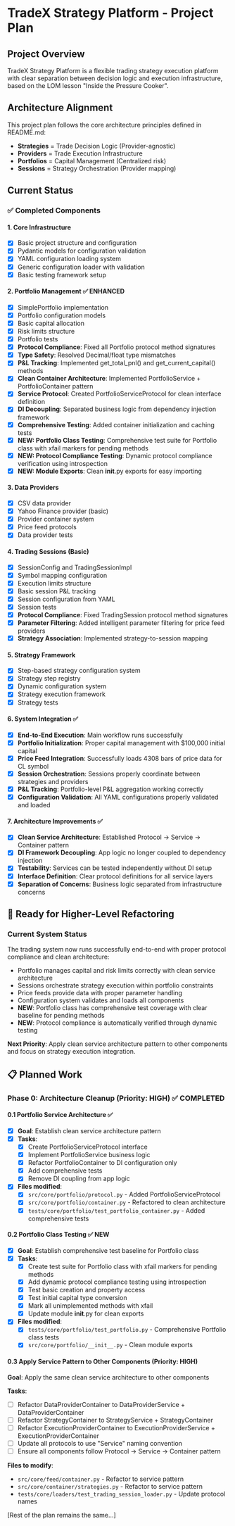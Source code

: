 # TradeX Strategy Platform - Project Plan

## Project Overview

TradeX Strategy Platform is a flexible trading strategy execution platform with clear separation between decision logic and execution infrastructure, based on the LOM lesson "Inside the Pressure Cooker".

## Architecture Alignment

This project plan follows the core architecture principles defined in README.md:

- **Strategies** = Trade Decision Logic (Provider-agnostic)
- **Providers** = Trade Execution Infrastructure  
- **Portfolios** = Capital Management (Centralized risk)
- **Sessions** = Strategy Orchestration (Provider mapping)

## Current Status

### ✅ Completed Components

#### 1. Core Infrastructure
- [x] Basic project structure and configuration
- [x] Pydantic models for configuration validation
- [x] YAML configuration loading system
- [x] Generic configuration loader with validation
- [x] Basic testing framework setup

#### 2. Portfolio Management ✅ ENHANCED
- [x] SimplePortfolio implementation
- [x] Portfolio configuration models
- [x] Basic capital allocation
- [x] Risk limits structure
- [x] Portfolio tests
- [x] **Protocol Compliance**: Fixed all Portfolio protocol method signatures
- [x] **Type Safety**: Resolved Decimal/float type mismatches
- [x] **P&L Tracking**: Implemented get_total_pnl() and get_current_capital() methods
- [x] **Clean Container Architecture**: Implemented PortfolioService + PortfolioContainer pattern
- [x] **Service Protocol**: Created PortfolioServiceProtocol for clean interface definition
- [x] **DI Decoupling**: Separated business logic from dependency injection framework
- [x] **Comprehensive Testing**: Added container initialization and caching tests
- [x] **NEW: Portfolio Class Testing**: Comprehensive test suite for Portfolio class with xfail markers for pending methods
- [x] **NEW: Protocol Compliance Testing**: Dynamic protocol compliance verification using introspection
- [x] **NEW: Module Exports**: Clean __init__.py exports for easy importing

#### 3. Data Providers
- [x] CSV data provider
- [x] Yahoo Finance provider (basic)
- [x] Provider container system
- [x] Price feed protocols
- [x] Data provider tests

#### 4. Trading Sessions (Basic)
- [x] SessionConfig and TradingSessionImpl
- [x] Symbol mapping configuration
- [x] Execution limits structure
- [x] Basic session P&L tracking
- [x] Session configuration from YAML
- [x] Session tests
- [x] **Protocol Compliance**: Fixed TradingSession protocol method signatures
- [x] **Parameter Filtering**: Added intelligent parameter filtering for price feed providers
- [x] **Strategy Association**: Implemented strategy-to-session mapping

#### 5. Strategy Framework
- [x] Step-based strategy configuration system
- [x] Strategy step registry
- [x] Dynamic configuration system
- [x] Strategy execution framework
- [x] Strategy tests

#### 6. System Integration ✅
- [x] **End-to-End Execution**: Main workflow runs successfully
- [x] **Portfolio Initialization**: Proper capital management with $100,000 initial capital
- [x] **Price Feed Integration**: Successfully loads 4308 bars of price data for CL symbol
- [x] **Session Orchestration**: Sessions properly coordinate between strategies and providers
- [x] **P&L Tracking**: Portfolio-level P&L aggregation working correctly
- [x] **Configuration Validation**: All YAML configurations properly validated and loaded

#### 7. Architecture Improvements ✅
- [x] **Clean Service Architecture**: Established Protocol -> Service -> Container pattern
- [x] **DI Framework Decoupling**: App logic no longer coupled to dependency injection
- [x] **Testability**: Services can be tested independently without DI setup
- [x] **Interface Definition**: Clear protocol definitions for all service layers
- [x] **Separation of Concerns**: Business logic separated from infrastructure concerns

## 🚧 Ready for Higher-Level Refactoring

### Current System Status
The trading system now runs successfully end-to-end with proper protocol compliance and clean architecture:
- Portfolio manages capital and risk limits correctly with clean service architecture
- Sessions orchestrate strategy execution within portfolio constraints
- Price feeds provide data with proper parameter handling
- Configuration system validates and loads all components
- **NEW**: Portfolio class has comprehensive test coverage with clear baseline for pending methods
- **NEW**: Protocol compliance is automatically verified through dynamic testing

**Next Priority**: Apply clean service architecture pattern to other components and focus on strategy execution integration.

## 📋 Planned Work

### Phase 0: Architecture Cleanup (Priority: HIGH) ✅ COMPLETED

#### 0.1 Portfolio Service Architecture ✅
- [x] **Goal**: Establish clean service architecture pattern
- [x] **Tasks**:
  - [x] Create PortfolioServiceProtocol interface
  - [x] Implement PortfolioService business logic
  - [x] Refactor PortfolioContainer to DI configuration only
  - [x] Add comprehensive tests
  - [x] Remove DI coupling from app logic
- [x] **Files modified**:
  - [x] `src/core/portfolio/protocol.py` - Added PortfolioServiceProtocol
  - [x] `src/core/portfolio/container.py` - Refactored to clean architecture
  - [x] `tests/core/portfolio/test_portfolio_container.py` - Added comprehensive tests

#### 0.2 Portfolio Class Testing ✅ NEW
- [x] **Goal**: Establish comprehensive test baseline for Portfolio class
- [x] **Tasks**:
  - [x] Create test suite for Portfolio class with xfail markers for pending methods
  - [x] Add dynamic protocol compliance testing using introspection
  - [x] Test basic creation and property access
  - [x] Test initial capital type conversion
  - [x] Mark all unimplemented methods with xfail
  - [x] Update module __init__.py for clean exports
- [x] **Files modified**:
  - [x] `tests/core/portfolio/test_portfolio.py` - Comprehensive Portfolio class tests
  - [x] `src/core/portfolio/__init__.py` - Clean module exports

#### 0.3 Apply Service Pattern to Other Components (Priority: HIGH)
**Goal**: Apply the same clean service architecture to other components

**Tasks**:
- [ ] Refactor DataProviderContainer to DataProviderService + DataProviderContainer
- [ ] Refactor StrategyContainer to StrategyService + StrategyContainer  
- [ ] Refactor ExecutionProviderContainer to ExecutionProviderService + ExecutionProviderContainer
- [ ] Update all protocols to use "Service" naming convention
- [ ] Ensure all components follow Protocol -> Service -> Container pattern

**Files to modify**:
- `src/core/feed/container.py` - Refactor to service pattern
- `src/core/container/strategies.py` - Refactor to service pattern
- `tests/core/loaders/test_trading_session_loader.py` - Update protocol names

[Rest of the plan remains the same...]